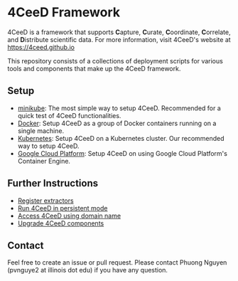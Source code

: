 4CeeD Framework
====

4CeeD is a framework that supports **C**apture, **C**urate, **C**oordinate, **C**orrelate, and **D**istribute scientific data. For more information, visit 4CeeD's website at https://4ceed.github.io 

This repository consists of a collections of deployment scripts for various tools and components that make up the 4CeeD framework.

## Setup
- [minikube](docs/minikube_setup.md): The most simple way to setup 4CeeD. Recommended for a quick test of 4CeeD functionalities.
- [Docker](docs/docker_setup.md): Setup 4CeeD as a group of Docker containers running on a single machine.
- [Kubernetes](docs/kubernetes_setup.md): Setup 4CeeD on a Kubernetes cluster. Our recommended way to setup 4CeeD.
- [Google Cloud Platform](gcp_setup.md): Setup 4CeeD on using Google Cloud Platform's Container Engine. 


## Further Instructions
- [Register extractors](docs/register_extractors.md) 
- [Run 4CeeD in persistent mode](docs/persistent_mode.md) 
- [Access 4CeeD using domain name](docs/domain_name.md) 
- [Upgrade 4CeeD components](docs/upgrade.md) 


## Contact

Feel free to create an issue or pull request. Please contact Phuong Nguyen (pvnguye2 at illinois dot edu) if you have any question.
